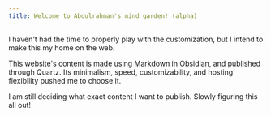 ```yaml
---
title: Welcome to Abdulrahman's mind garden! (alpha)
---
```


I haven't had the time to properly play with the customization, but I intend to make this my home on the web.

This website's content is made using Markdown in Obsidian, and published through Quartz. Its minimalism, speed, customizability, and hosting flexibility pushed me to choose it.

I am still deciding what exact content I want to publish. Slowly figuring this all out!